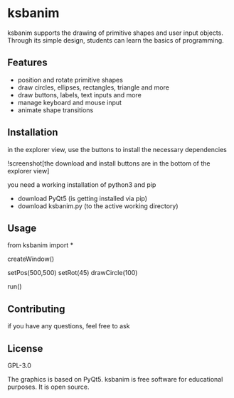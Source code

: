 # ksbanim

ksbanim supports the drawing of primitive shapes and user input objects. Through its simple design, students can learn the basics of programming.

## Features

* position and rotate primitive shapes
* draw circles, ellipses, rectangles, triangle and more
* draw buttons, labels, text inputs and more
* manage keyboard and mouse input
* animate shape transitions

## Installation

in the explorer view, use the buttons to install the necessary dependencies

!screenshot[the download and install buttons are in the bottom of the explorer view]

you need a working installation of python3 and pip

* download PyQt5 (is getting installed via pip)
* download ksbanim.py (to the active working directory)

## Usage

from ksbanim import *

createWindow()

setPos(500,500)
setRot(45)
drawCircle(100)

run()

## Contributing

if you have any questions, feel free to ask

## License

GPL-3.0 

The graphics is based on PyQt5. ksbanim is free software for educational purposes. It is open source.